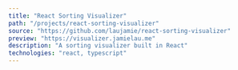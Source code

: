 ```yaml
---
title: "React Sorting Visualizer"
path: "/projects/react-sorting-visualizer"
source: "https://github.com/laujamie/react-sorting-visualizer"
preview: "https://visualizer.jamielau.me"
description: "A sorting visualizer built in React"
technologies: "react, typescript"
---
```

